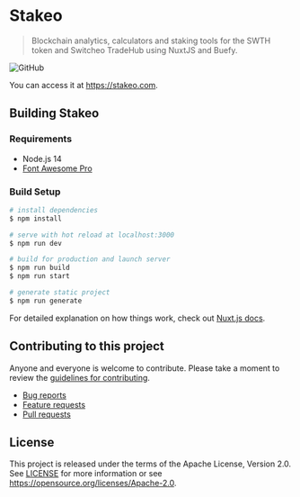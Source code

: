 # Stakeo

> Blockchain analytics, calculators and staking tools for the SWTH token and Switcheo TradeHub using NuxtJS and Buefy.

![GitHub](https://img.shields.io/github/license/blocksentinel/stakeo)

You can access it at https://stakeo.com.

## Building Stakeo

### Requirements

* Node.js 14
* [Font Awesome Pro](https://fontawesome.com/plans)

### Build Setup

```bash
# install dependencies
$ npm install

# serve with hot reload at localhost:3000
$ npm run dev

# build for production and launch server
$ npm run build
$ npm run start

# generate static project
$ npm run generate
```

For detailed explanation on how things work, check out [Nuxt.js docs](https://nuxtjs.org).

## Contributing to this project

Anyone and everyone is welcome to contribute. Please take a moment to
review the [guidelines for contributing](CONTRIBUTING.md).

* [Bug reports](CONTRIBUTING.md#bug-reports)
* [Feature requests](CONTRIBUTING.md#feature-requests)
* [Pull requests](CONTRIBUTING.md#pull-requests)

## License

This project is released under the terms of the Apache License, Version 2.0. See [LICENSE](LICENSE) 
for more information or see https://opensource.org/licenses/Apache-2.0.

